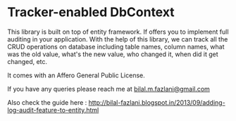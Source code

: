 Tracker-enabled DbContext
=========================

This library is built on top of entity framework. If offers you to implement full auditing in your application. With the help of this library, we can track all the CRUD operations on database including table names, column names, what was the old value, what's the new value,
who changed it, when did it get changed, etc.

It comes with an Affero General Public License.

If you have any queries please reach me at bilal.m.fazlani@gmail.com

Also check the guide here : http://bilal-fazlani.blogspot.in/2013/09/adding-log-audit-feature-to-entity.html
